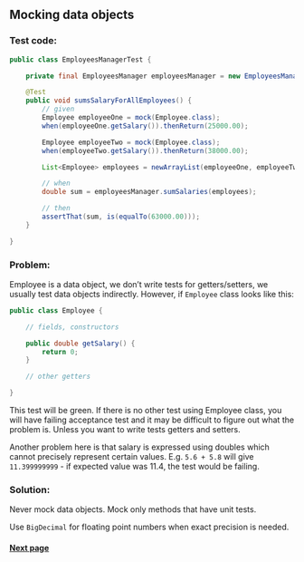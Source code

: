 ## Mocking data objects

### Test code:

```java
public class EmployeesManagerTest {

    private final EmployeesManager employeesManager = new EmployeesManager();

    @Test
    public void sumsSalaryForAllEmployees() {
        // given
        Employee employeeOne = mock(Employee.class);
        when(employeeOne.getSalary()).thenReturn(25000.00);

        Employee employeeTwo = mock(Employee.class);
        when(employeeTwo.getSalary()).thenReturn(38000.00);

        List<Employee> employees = newArrayList(employeeOne, employeeTwo);

        // when
        double sum = employeesManager.sumSalaries(employees);

        // then
        assertThat(sum, is(equalTo(63000.00)));
    }

}
```


### Problem:

Employee is a data object, we don’t write tests for getters/setters, we usually test data objects indirectly. However, if ```Employee``` class looks like this:

```java
public class Employee {

    // fields, constructors

    public double getSalary() {
        return 0;
    }

    // other getters

}
```

This test will be green. If there is no other test using Employee class, you will have failing acceptance test and it may be difficult to figure out what the problem is. Unless you want to write tests getters and setters.

Another problem here is that salary is expressed using doubles which cannot precisely represent certain values. E.g. ```5.6 + 5.8``` will give ```11.399999999``` - if expected value was 11.4, the test would be failing.


### Solution:

Never mock data objects. Mock only methods that have unit tests.

Use ```BigDecimal``` for floating point numbers when exact precision is needed.


#### [Next page](https://github.com/Jarcionek/Bad-Practices-of-Testing/blob/master/src/java/presentation/_13_testing_what_the_code_does_not_do/description.md)
